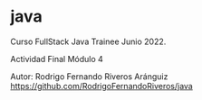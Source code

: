 # java

Curso FullStack Java Trainee Junio 2022.

Actividad Final Módulo 4

Autor: Rodrigo Fernando Riveros Aránguiz
https://github.com/RodrigoFernandoRiveros/java
